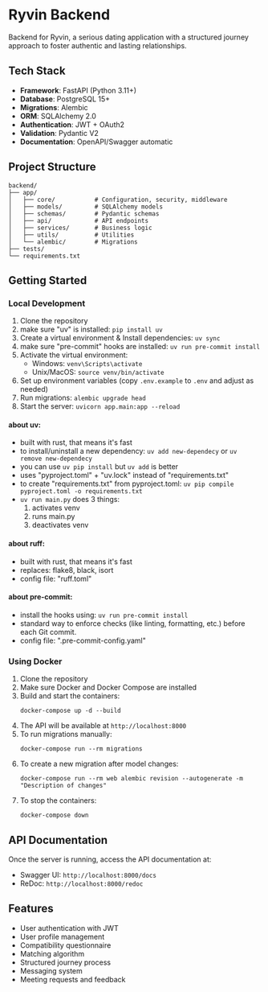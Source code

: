 # Ryvin Backend

Backend for Ryvin, a serious dating application with a structured journey approach to foster authentic and lasting relationships.

## Tech Stack

- **Framework**: FastAPI (Python 3.11+)
- **Database**: PostgreSQL 15+
- **Migrations**: Alembic
- **ORM**: SQLAlchemy 2.0
- **Authentication**: JWT + OAuth2
- **Validation**: Pydantic V2
- **Documentation**: OpenAPI/Swagger automatic

## Project Structure

```
backend/
├── app/
│   ├── core/           # Configuration, security, middleware
│   ├── models/         # SQLAlchemy models
│   ├── schemas/        # Pydantic schemas
│   ├── api/            # API endpoints
│   ├── services/       # Business logic
│   ├── utils/          # Utilities
│   └── alembic/        # Migrations
├── tests/
└── requirements.txt
```

## Getting Started

### Local Development

1. Clone the repository
1. make sure "uv" is installed: `pip install uv`
1. Create a virtual environment & Install dependencies: `uv sync`
1. make sure "pre-commit" hooks are installed: `uv run pre-commit install`
1. Activate the virtual environment:
   - Windows: `venv\Scripts\activate`
   - Unix/MacOS: `source venv/bin/activate`
1. Set up environment variables (copy `.env.example` to `.env` and adjust as needed)
1. Run migrations: `alembic upgrade head`
1. Start the server: `uvicorn app.main:app --reload`

#### about **uv**:
* built with rust, that means it's fast
* to install/uninstall a new dependency: `uv add new-dependecy` or `uv remove new-dependecy`
* you can use `uv pip install` but `uv add` is better
* uses "pyproject.toml" + "uv.lock" instead of "requirements.txt"
* to create "requirements.txt" from pyproject.toml: `uv pip compile pyproject.toml -o requirements.txt`
* `uv run main.py` does 3 things:
   1. activates venv
   1. runs main.py
   1. deactivates venv

#### about **ruff**:
* built with rust, that means it's fast
* replaces: flake8, black, isort
* config file: "ruff.toml"

#### about **pre-commit**:
* install the hooks using: `uv run pre-commit install`
* standard way to enforce checks (like linting, formatting, etc.) before each Git commit.
* config file: ".pre-commit-config.yaml"

### Using Docker

1. Clone the repository
2. Make sure Docker and Docker Compose are installed
3. Build and start the containers:
   ```
   docker-compose up -d --build
   ```
4. The API will be available at `http://localhost:8000`
5. To run migrations manually:
   ```
   docker-compose run --rm migrations
   ```
6. To create a new migration after model changes:
   ```
   docker-compose run --rm web alembic revision --autogenerate -m "Description of changes"
   ```
7. To stop the containers:
   ```
   docker-compose down
   ```

## API Documentation

Once the server is running, access the API documentation at:
- Swagger UI: `http://localhost:8000/docs`
- ReDoc: `http://localhost:8000/redoc`

## Features

- User authentication with JWT
- User profile management
- Compatibility questionnaire
- Matching algorithm
- Structured journey process
- Messaging system
- Meeting requests and feedback
